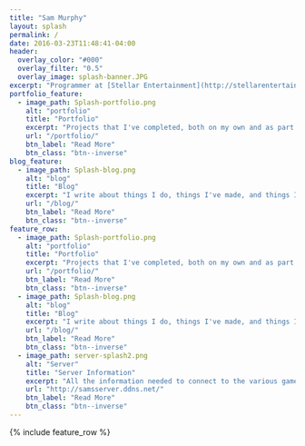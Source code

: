 ```yaml
---
title: "Sam Murphy"
layout: splash
permalink: /
date: 2016-03-23T11:48:41-04:00
header:
  overlay_color: "#000"
  overlay_filter: "0.5"
  overlay_image: splash-banner.JPG
excerpt: "Programmer at [Stellar Entertainment](http://stellarentertainment.software/), have worked on [Burnout Paradise Remastered](https://www.youtube.com/watch?v=f4JqCmt9hzE&t=1s) as part of the graphics team. I have a first class degree in Computer Science with Games Development from the University of Hull and am still working on getting my masters in the same subject."
portfolio_feature:
  - image_path: Splash-portfolio.png
    alt: "portfolio"
    title: "Portfolio"
    excerpt: "Projects that I've completed, both on my own and as part of a larger team."
    url: "/portfolio/"
    btn_label: "Read More"
    btn_class: "btn--inverse"
blog_feature:
  - image_path: Splash-blog.png
    alt: "blog"
    title: "Blog"
    excerpt: "I write about things I do, things I've made, and things I'm interested in."
    url: "/blog/"
    btn_label: "Read More"
    btn_class: "btn--inverse"
feature_row:
  - image_path: Splash-portfolio.png
    alt: "portfolio"
    title: "Portfolio"
    excerpt: "Projects that I've completed, both on my own and as part of a larger team."
    url: "/portfolio/"
    btn_label: "Read More"
    btn_class: "btn--inverse"
  - image_path: Splash-blog.png
    alt: "blog"
    title: "Blog"
    excerpt: "I write about things I do, things I've made, and things I'm interested in."
    url: "/blog/"
    btn_label: "Read More"
    btn_class: "btn--inverse"
  - image_path: server-splash2.png
    alt: "Server"
    title: "Server Information"
    excerpt: "All the information needed to connect to the various game servers that I host."
    url: "http://samsserver.ddns.net/"
    btn_label: "Read More"
    btn_class: "btn--inverse"
---
```


{% include feature_row %}
